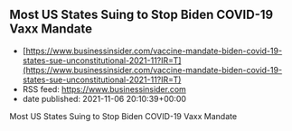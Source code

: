 ## Most US States Suing to Stop Biden COVID-19 Vaxx Mandate
 - [https://www.businessinsider.com/vaccine-mandate-biden-covid-19-states-sue-unconstitutional-2021-11?IR=T](https://www.businessinsider.com/vaccine-mandate-biden-covid-19-states-sue-unconstitutional-2021-11?IR=T)
 - RSS feed: https://www.businessinsider.com
 - date published: 2021-11-06 20:10:39+00:00

Most US States Suing to Stop Biden COVID-19 Vaxx Mandate

